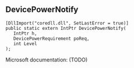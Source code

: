 ## DevicePowerNotify

```
[DllImport("coredll.dll", SetLastError = true)]
public static extern IntPtr DevicePowerNotify(
   IntPtr h,
   DevicePowerRequirement poReq,
   int Level
);
```

Microsoft documentation: (TODO)
